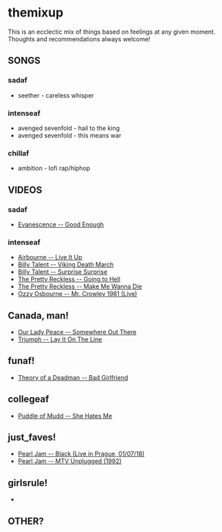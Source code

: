 # themixup

This is an ecclectic mix of things based on feelings at any given moment. Thoughts and recommendations always welcome!

## SONGS

### sadaf

- seether - careless whisper

### intenseaf

- avenged sevenfold - hail to the king
- avenged sevenfold - this means war

### chillaf

- ambition - lofi rap/hiphop

## VIDEOS

### sadaf

- [Evanescence -- Good Enough](https://www.youtube.com/watch?v=Kw2Ic_2XdVQ)

### intenseaf

- [Airbourne -- Live It Up](https://www.youtube.com/watch?v=Pn0w7vciQCE)
- [Billy Talent -- Viking Death March](https://www.youtube.com/watch?v=VRFCMM3bra8)
- [Billy Talent -- Surprise Surprise](https://www.youtube.com/watch?v=ZGbNq_flErA)
- [The Pretty Reckless -- Going to Hell](https://www.youtube.com/watch?v=bmtbg5b7_Aw)
- [The Pretty Reckless -- Make Me Wanna Die](https://www.youtube.com/watch?v=txBfhpm1jI0)
- [Ozzy Osbourne -- Mr. Crowley 1981 (Live)](https://www.youtube.com/watch?v=G3LvhdFEOqs)

## Canada, man!

- [Our Lady Peace -- Somewhere Out There](https://www.youtube.com/watch?v=8SzFaEqbLRM)
- [Triumph -- Lay It On The Line](https://www.youtube.com/watch?v=gCWj8Nz5DUg)

## funaf!

- [Theory of a Deadman -- Bad Girlfriend](https://www.youtube.com/watch?v=Pn0w7vciQCE)

## collegeaf

- [Puddle of Mudd -- She Hates Me](https://www.youtube.com/watch?v=BYE4CVhVkhw)

## just_faves!

- [Pearl Jam -- Black (Live in Prague, 01/07/18)](https://www.youtube.com/watch?v=X33aqdYUAQM)
- [Pearl Jam -- MTV Unplugged (1992)](https://www.youtube.com/watch?v=5ZH2it92ZmA)

## girlsrule!

- []()

## OTHER?
